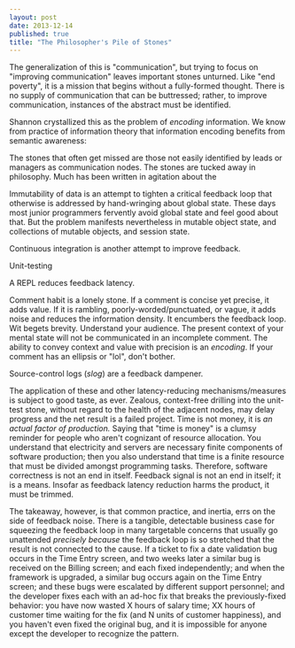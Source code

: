 ```yaml
---
layout: post
date: 2013-12-14
published: true
title: "The Philosopher's Pile of Stones"
---
```


The generalization of this is "communication", but trying to focus on "improving communication" leaves important stones unturned. Like "end poverty", it is a mission that begins without a fully-formed thought. There is no supply of communication that can be buttressed; rather, to improve communication, instances of the abstract must be identified.

Shannon crystallized this as the problem of <i>encoding</i> information. We know from practice of information theory that information encoding benefits from semantic awareness:

The stones that often get missed are those not easily identified by leads or managers as communication nodes. The stones are tucked away in philosophy. Much has been written in agitation about the

Immutability of data is an attempt to tighten a critical feedback loop that otherwise is addressed by hand-wringing about global state. These days most junior programmers fervently avoid global state and feel good about that. But the problem manifests nevertheless in mutable object state, and collections of mutable objects, and session state.

Continuous integration is another attempt to improve feedback.

Unit-testing

A REPL reduces feedback latency.

Comment habit is a lonely stone. If a comment is concise yet precise, it adds value. If it is rambling, poorly-worded/punctuated, or vague, it adds noise and reduces the information density. It encumbers the feedback loop. Wit begets brevity. Understand your audience. The present context of your mental state will not be communicated in an incomplete comment. The ability to convey context and value with precision is an <i>encoding</i>. If your comment has an ellipsis or "lol", don't bother.

Source-control logs (_slog_) are a feedback dampener.

The application of these and other latency-reducing mechanisms/measures is subject to good taste, as ever. Zealous, context-free drilling into the unit-test stone, without regard to the health of the adjacent nodes, may delay progress and the net result is a failed project. Time is not money, it is <i>an actual factor of production.</i> Saying that "time is money" is a clumsy reminder for people who aren't cognizant of resource allocation. You understand that electricity and servers are necessary finite components of software production; then you also understand that time is a finite resource that must be divided amongst programming tasks. Therefore, software correctness is not an end in itself. Feedback signal is not an end in itself; it is a means. Insofar as feedback latency reduction harms the product, it must be trimmed.

The takeaway, however, is that common practice, and inertia, errs on the side of feedback noise. There is a tangible, detectable business case for squeezing the feedback loop in many targetable concerns that usually go unattended <i>precisely because</i> the feedback loop is so stretched that the result is not connected to the cause. If a ticket to fix a date validation bug occurs in the Time Entry screen, and two weeks later a similar bug is received on the Billing screen; and each fixed independently; and when the framework is upgraded, a similar bug occurs again on the Time Entry screen; and these bugs were escalated by different support personnel; and the developer fixes each with an ad-hoc fix that breaks the previously-fixed behavior: you have now wasted X hours of salary time; XX hours of customer time waiting for the fix (and N units of customer happiness), and you haven't even fixed the original bug, and it is impossible for anyone except the developer to recognize the pattern.
